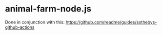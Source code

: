 # animal-farm-node.js

Done in conjunction with this: https://github.com/readme/guides/sothebys-github-actions  
